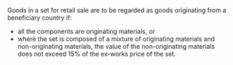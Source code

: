 Goods in a set for retail sale are to be regarded as goods originating from a beneficiary country if:

- all the components are originating materials, or
- where the set is composed of a mixture of originating materials and non-originating materials, the value of the non-originating materials does not exceed 15% of the ex-works price of the set.